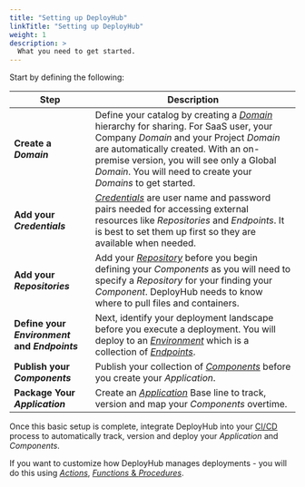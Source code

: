 ```yaml
---
title: "Setting up DeployHub"
linkTitle: "Setting up DeployHub"
weight: 1
description: >
  What you need to get started.  
---
```

Start by defining the following:

| Step | Description |
| --- | --- |
**Create a _Domain_** | Define your catalog by creating a [_Domain_](/userguide/first-steps/2-defining-domains/) hierarchy for sharing. For SaaS user, your Company _Domain_ and your Project _Domain_ are automatically created. With an on-premise version, you will see only a Global _Domain_. You will need to create your _Domains_ to get started. 
|**Add your _Credentials_** | [_Credentials_](/userguide/first-steps/2-define-your-credentials/) are user name and password pairs needed for accessing external resources like _Repositories_ and _Endpoints_.  It is best to set them up first so they are available when needed. 
|**Add your _Repositories_** | Add your [_Repository_](/userguide/first-steps/2-define-repositories/) before you begin defining your _Components_ as you will need to specify a _Repository_ for your finding your _Component_. DeployHub needs to know where to pull files and containers. |
|**Define your _Environment_ and _Endpoints_** | Next, identify your deployment landscape before you execute a deployment. You will deploy to an [_Environment_](/userguide/first-steps/2-define-environments/) which is a collection of [_Endpoints_](/userguide/first-steps/2-define-endpoints/).
|**Publish your _Components_**| Publish your collection of [_Components_](/userguide/publishing-components/) before you create your _Application_.|
|**Package Your _Application_** | Create an [_Application_](/userguide/packaging-applications/) Base line to track, version and map your _Components_ overtime.

Once this basic setup is complete, integrate DeployHub into your [CI/CD](/userguide/integrations/ci-cd_integrations/) process to automatically track, version and deploy your _Application_ and _Components_.

If you want to customize how DeployHub manages deployments - you will do this using [_Actions_](/userguide/customizations/2-define-your-actions/), [_Functions_ & _Procedures_](/userguide/customizations/2-define-your-functions-and-procedures/).


